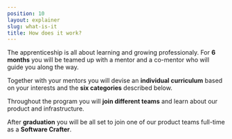 ```yaml
---
position: 10
layout: explainer
slug: what-is-it 
title: How does it work?
---
```


The apprenticeship is all about learning and growing professionaly. For **6 months** you will be teamed up with a mentor and a co-mentor who will guide you along the way. 

Together with your mentors you will devise an **individual curriculum** based on your interests and the **six categories** described below.

Throughout the program you will **join different teams** and learn about our product and infrastructure. 

After **graduation** you will be all set to join one of our product teams full-time as a **Software Crafter**.
